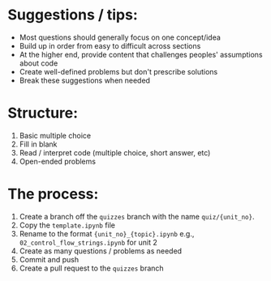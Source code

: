 # Suggestions / tips:
- Most questions should generally focus on one concept/idea
- Build up in order from easy to difficult across sections
- At the higher end, provide content that challenges peoples' assumptions about code
- Create well-defined problems but don't prescribe solutions
- Break these suggestions when needed

# Structure:
1. Basic multiple choice
2. Fill in blank
3. Read / interpret code (multiple choice, short answer, etc)
4. Open-ended problems

# The process:
1. Create a branch off the `quizzes` branch with the name `quiz/{unit_no}`.
2. Copy the `template.ipynb` file
3. Rename to the format `{unit_no}_{topic}.ipynb` e.g., `02_control_flow_strings.ipynb` for unit 2
4. Create as many questions / problems as needed
5. Commit and push
6. Create a pull request to the `quizzes` branch